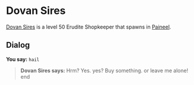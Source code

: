 # Dovan Sires



[Dovan Sires](/npc/75108) is a level 50 Erudite Shopkeeper that spawns in [Paineel](/zone/75).



## Dialog

**You say:** `hail`



>**Dovan Sires says:** Hrm?  Yes. yes?  Buy something. or leave me alone!
end





